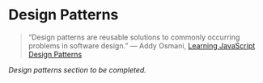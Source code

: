 # Design Patterns

> “Design patterns are reusable solutions to commonly occurring problems in software design.”
> &mdash;&nbsp;Addy Osmani, [Learning JavaScript Design Patterns](https://addyosmani.com/resources/essentialjsdesignpatterns/book/)

*Design patterns section to be completed.*
